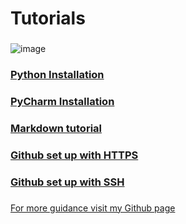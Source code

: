 # Tutorials
###
![image](https://user-images.githubusercontent.com/110126036/181783175-7e66bbf0-ab99-46cf-89ce-f94f0fb675af.png)
###
### [Python Installation](https://github.com/SDenn12/beginner_code/blob/main/python_tutorial.md)
### [PyCharm Installation](https://github.com/SDenn12/beginner_code/blob/main/PyCharm%20setup.md)
### [Markdown tutorial](https://github.com/SDenn12/beginner_code/blob/main/markdown.md)
### [Github set up with HTTPS](https://github.com/SDenn12/beginner_code/blob/main/github_setup_https.md)
### [Github set up with SSH](https://github.com/SDenn12/SSH-Setup/blob/main/github-ssh-setup.md)
###
[For more guidance visit my Github page](https://github.com/SDenn12/)
